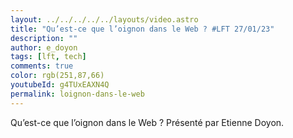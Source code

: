 ```yaml
---
layout: ../../../../../layouts/video.astro
title: "Qu’est-ce que l’oignon dans le Web ? #LFT 27/01/23"
description: ""
author: e_doyon
tags: [lft, tech]
comments: true
color: rgb(251,87,66)
youtubeId: g4TUxEAXN4Q
permalink: loignon-dans-le-web
---
```


Qu’est-ce que l’oignon dans le Web ?
Présenté par Etienne Doyon.
